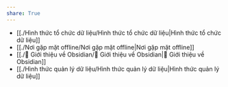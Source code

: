 ```yaml
---  
share: True  
---  
```

- [[./Hình thức tổ chức dữ liệu/Hình thức tổ chức dữ liệu|Hình thức tổ chức dữ liệu]]  
- [[./Nơi gặp mặt offline/Nơi gặp mặt offline|Nơi gặp mặt offline]]  
- [[./💎 Giới thiệu về Obsidian/💎 Giới thiệu về Obsidian|💎 Giới thiệu về Obsidian]]  
- [[./Hình thức quản lý dữ liệu/Hình thức quản lý dữ liệu|Hình thức quản lý dữ liệu]]  
